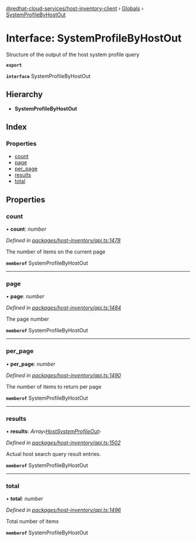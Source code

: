 [@redhat-cloud-services/host-inventory-client](../README.md) › [Globals](../globals.md) › [SystemProfileByHostOut](systemprofilebyhostout.md)

# Interface: SystemProfileByHostOut

Structure of the output of the host system profile query

**`export`** 

**`interface`** SystemProfileByHostOut

## Hierarchy

* **SystemProfileByHostOut**

## Index

### Properties

* [count](systemprofilebyhostout.md#count)
* [page](systemprofilebyhostout.md#page)
* [per_page](systemprofilebyhostout.md#per_page)
* [results](systemprofilebyhostout.md#results)
* [total](systemprofilebyhostout.md#total)

## Properties

###  count

• **count**: *number*

*Defined in [packages/host-inventory/api.ts:1478](https://github.com/RedHatInsights/javascript-clients/blob/master/packages/host-inventory/api.ts#L1478)*

The number of items on the current page

**`memberof`** SystemProfileByHostOut

___

###  page

• **page**: *number*

*Defined in [packages/host-inventory/api.ts:1484](https://github.com/RedHatInsights/javascript-clients/blob/master/packages/host-inventory/api.ts#L1484)*

The page number

**`memberof`** SystemProfileByHostOut

___

###  per_page

• **per_page**: *number*

*Defined in [packages/host-inventory/api.ts:1490](https://github.com/RedHatInsights/javascript-clients/blob/master/packages/host-inventory/api.ts#L1490)*

The number of items to return per page

**`memberof`** SystemProfileByHostOut

___

###  results

• **results**: *Array‹[HostSystemProfileOut](hostsystemprofileout.md)›*

*Defined in [packages/host-inventory/api.ts:1502](https://github.com/RedHatInsights/javascript-clients/blob/master/packages/host-inventory/api.ts#L1502)*

Actual host search query result entries.

**`memberof`** SystemProfileByHostOut

___

###  total

• **total**: *number*

*Defined in [packages/host-inventory/api.ts:1496](https://github.com/RedHatInsights/javascript-clients/blob/master/packages/host-inventory/api.ts#L1496)*

Total number of items

**`memberof`** SystemProfileByHostOut
